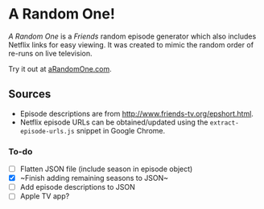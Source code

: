 A Random One!
=================

_A Random One_ is a _Friends_ random episode generator which also includes Netflix links 
for easy viewing. It was created to mimic the random order of re-runs on live television.

Try it out at [aRandomOne.com](https://www.aRandomOne.com).


Sources
-------
- Episode descriptions are from http://www.friends-tv.org/epshort.html.
- Netflix episode URLs can be obtained/updated using the `extract-episode-urls.js` snippet 
in Google Chrome.

### To-do
- [ ] Flatten JSON file (include season in episode object)
- [x] ~Finish adding remaining seasons to JSON~
- [ ] Add episode descriptions to JSON
- [ ] Apple TV app?
